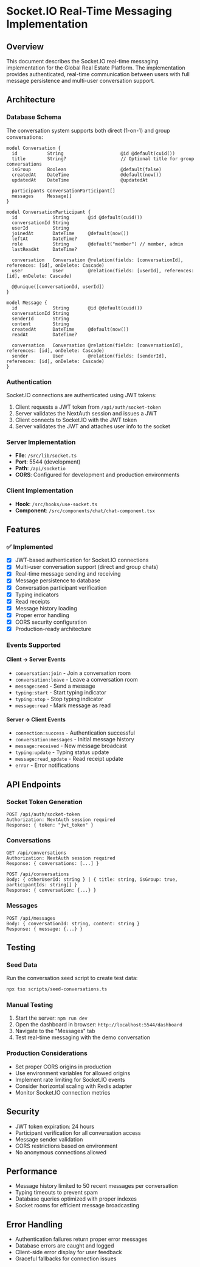 # Socket.IO Real-Time Messaging Implementation

## Overview
This document describes the Socket.IO real-time messaging implementation for the Global Real Estate Platform. The implementation provides authenticated, real-time communication between users with full message persistence and multi-user conversation support.

## Architecture

### Database Schema
The conversation system supports both direct (1-on-1) and group conversations:

```prisma
model Conversation {
  id           String                     @id @default(cuid())
  title        String?                    // Optional title for group conversations
  isGroup      Boolean                    @default(false)
  createdAt    DateTime                   @default(now())
  updatedAt    DateTime                   @updatedAt

  participants ConversationParticipant[]
  messages     Message[]
}

model ConversationParticipant {
  id             String       @id @default(cuid())
  conversationId String
  userId         String
  joinedAt       DateTime     @default(now())
  leftAt         DateTime?
  role           String       @default("member") // member, admin
  lastReadAt     DateTime?

  conversation   Conversation @relation(fields: [conversationId], references: [id], onDelete: Cascade)
  user           User         @relation(fields: [userId], references: [id], onDelete: Cascade)

  @@unique([conversationId, userId])
}

model Message {
  id             String       @id @default(cuid())
  conversationId String
  senderId       String
  content        String
  createdAt      DateTime     @default(now())
  readAt         DateTime?

  conversation   Conversation @relation(fields: [conversationId], references: [id], onDelete: Cascade)
  sender         User         @relation(fields: [senderId], references: [id], onDelete: Cascade)
}
```

### Authentication
Socket.IO connections are authenticated using JWT tokens:

1. Client requests a JWT token from `/api/auth/socket-token`
2. Server validates the NextAuth session and issues a JWT
3. Client connects to Socket.IO with the JWT token
4. Server validates the JWT and attaches user info to the socket

### Server Implementation
- **File**: `/src/lib/socket.ts`
- **Port**: 5544 (development)
- **Path**: `/api/socketio`
- **CORS**: Configured for development and production environments

### Client Implementation
- **Hook**: `/src/hooks/use-socket.ts`
- **Component**: `/src/components/chat/chat-component.tsx`

## Features

### ✅ Implemented
- [x] JWT-based authentication for Socket.IO connections
- [x] Multi-user conversation support (direct and group chats)
- [x] Real-time message sending and receiving
- [x] Message persistence to database
- [x] Conversation participant verification
- [x] Typing indicators
- [x] Read receipts
- [x] Message history loading
- [x] Proper error handling
- [x] CORS security configuration
- [x] Production-ready architecture

### Events Supported

#### Client → Server Events
- `conversation:join` - Join a conversation room
- `conversation:leave` - Leave a conversation room
- `message:send` - Send a message
- `typing:start` - Start typing indicator
- `typing:stop` - Stop typing indicator
- `message:read` - Mark message as read

#### Server → Client Events
- `connection:success` - Authentication successful
- `conversation:messages` - Initial message history
- `message:received` - New message broadcast
- `typing:update` - Typing status update
- `message:read_update` - Read receipt update
- `error` - Error notifications

## API Endpoints

### Socket Token Generation
```
POST /api/auth/socket-token
Authorization: NextAuth session required
Response: { token: "jwt_token" }
```

### Conversations
```
GET /api/conversations
Authorization: NextAuth session required
Response: { conversations: [...] }

POST /api/conversations
Body: { otherUserId: string } | { title: string, isGroup: true, participantIds: string[] }
Response: { conversation: {...} }
```

### Messages
```
POST /api/messages
Body: { conversationId: string, content: string }
Response: { message: {...} }
```

## Testing

### Seed Data
Run the conversation seed script to create test data:
```bash
npx tsx scripts/seed-conversations.ts
```

### Manual Testing
1. Start the server: `npm run dev`
2. Open the dashboard in browser: `http://localhost:5544/dashboard`
3. Navigate to the "Messages" tab
4. Test real-time messaging with the demo conversation

### Production Considerations
- Set proper CORS origins in production
- Use environment variables for allowed origins
- Implement rate limiting for Socket.IO events
- Consider horizontal scaling with Redis adapter
- Monitor Socket.IO connection metrics

## Security
- JWT token expiration: 24 hours
- Participant verification for all conversation access
- Message sender validation
- CORS restrictions based on environment
- No anonymous connections allowed

## Performance
- Message history limited to 50 recent messages per conversation
- Typing timeouts to prevent spam
- Database queries optimized with proper indexes
- Socket rooms for efficient message broadcasting

## Error Handling
- Authentication failures return proper error messages
- Database errors are caught and logged
- Client-side error display for user feedback
- Graceful fallbacks for connection issues
